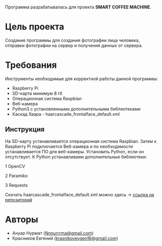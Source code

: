 ﻿Программа разрабатывалась для проекта **SMART COFFEE MACHINE**.


Цель проекта
====== 
Создание программы для создания фотографии лица человека, отправки фотографии на сервер и получения данных от сервера.

Требования
======
Инструменты необходимые для корректной работы данной программы:

* Raspberry Pi
* SD-карта минимум 8 гб
* Операционная система Raspbian
* Веб-камера
* Python3  с установленными дополнительными библиотеками
* Каскад Хаара - haarcascade_frontalface_default.xml

Инструкция
----
 На SD-карту устанавливается операционная система Raspbian. Затем к Raspberry Pi подключается Веб-камера и по необходимости устанавливается ПО для веб-камеры. Установить Python, если он отсутствует.
 К Python устанавливаем дополнительные библиотеки: 
 
 1 OpenCV
 
 2 Paramiko
 
 3 Requests
 
 Скачать haarcascade_frontalface_default.xml можно здесь -> [ссылка на репозиторий](https://github.com/opencv/opencv/tree/master/data/haarcascades)

Авторы
=====
* Ануар Нурмат (Nnnurrrma@gmail.com)
* Красников Евгений (krasnikovevgen16@gmail.com)
